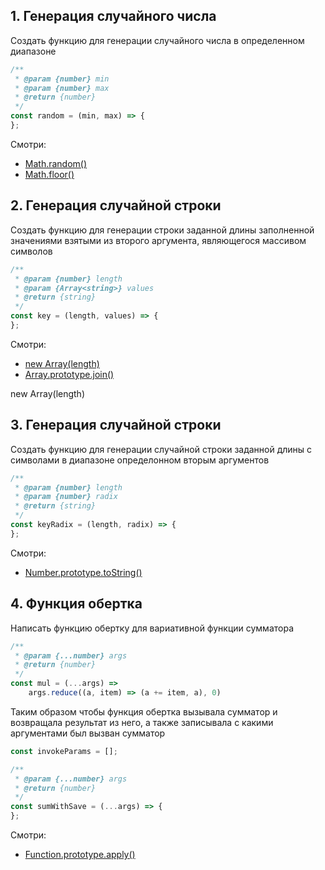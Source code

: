 ## 1. Генерация случайного числа 

Создать функцию для генерации случайного числа в определенном диапазоне
```js
/**
 * @param {number} min
 * @param {number} max
 * @return {number}
 */
const random = (min, max) => {
};
```

Смотри:
- [Math.random()](https://developer.mozilla.org/ru/docs/Web/JavaScript/Reference/Global_Objects/Math/random)
- [Math.floor()](https://developer.mozilla.org/ru/docs/Web/JavaScript/Reference/Global_Objects/Math/floor)

## 2. Генерация случайной строки

Создать функцию для генерации строки заданной длины заполненной значениями взятыми из второго аргумента, являющегося массивом символов

```js
/**
 * @param {number} length
 * @param {Array<string>} values
 * @return {string}
 */
const key = (length, values) => {
};
```

Смотри:
- [new Array(length)](https://developer.mozilla.org/uk/docs/Web/JavaScript/Reference/Global_Objects/Array/Array)
- [Array.prototype.join()](https://developer.mozilla.org/uk/docs/Web/JavaScript/Reference/Global_Objects/Array/join)

new Array(length)

## 3. Генерация случайной строки 
Создать функцию для генерации случайной строки заданной длины с символами в диапазоне определонном вторым аргументов
```js
/**
 * @param {number} length
 * @param {number} radix
 * @return {string}
 */
const keyRadix = (length, radix) => {
};
```

Смотри:
- [Number.prototype.toString()](https://developer.mozilla.org/ru/docs/Web/JavaScript/Reference/Global_Objects/Number/toString)


## 4. Функция обертка

Написать функцию обертку для вариативной функции сумматора
```js
/**
 * @param {...number} args
 * @return {number}
 */
const mul = (...args) =>
    args.reduce((a, item) => (a += item, a), 0)
```
Таким образом чтобы функция обертка вызывала сумматор и возвращала результат из него, а также записывала с какими аргументами был вызван сумматор 

```js
const invokeParams = [];

/**
 * @param {...number} args
 * @return {number}
 */
const sumWithSave = (...args) => {
};
```

Смотри:
- [Function.prototype.apply()](https://developer.mozilla.org/ru/docs/Web/JavaScript/Reference/Global_Objects/Function/apply)
